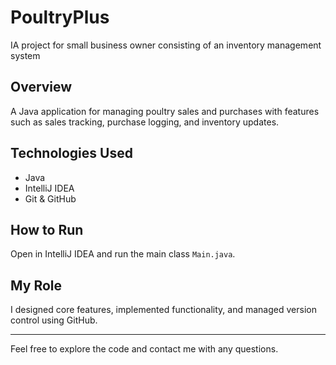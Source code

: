 # PoultryPlus
IA project for small business owner consisting of an inventory management system
## Overview
A Java application for managing poultry sales and purchases with features such as sales tracking, purchase logging, and inventory updates.

## Technologies Used
- Java
- IntelliJ IDEA
- Git & GitHub

## How to Run
Open in IntelliJ IDEA and run the main class `Main.java`.

## My Role
I designed core features, implemented functionality, and managed version control using GitHub.

---

Feel free to explore the code and contact me with any questions.
